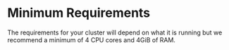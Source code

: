 # Minimum Requirements

The requirements for your cluster will depend on what it is running but we
recommend a minimum of 4 CPU cores and 4GiB of RAM.

